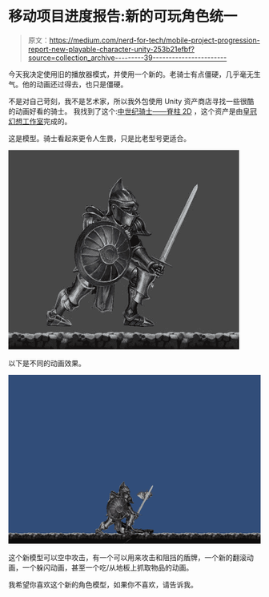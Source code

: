 # 移动项目进度报告:新的可玩角色统一

> 原文：<https://medium.com/nerd-for-tech/mobile-project-progression-report-new-playable-character-unity-253b21efbf?source=collection_archive---------39----------------------->

今天我决定使用旧的播放器模式，并使用一个新的。老骑士有点僵硬，几乎毫无生气。他的动画还过得去，也只是僵硬。

不是对自己苛刻，我不是艺术家，所以我外包使用 Unity 资产商店寻找一些很酷的动画好看的骑士。
我找到了这个:[中世纪骑士——脊柱 2D](https://assetstore.unity.com/packages/3d/animations/medieval-knight-spine-2d-189898) ，这个资产是由[皇冠幻想工作室](https://assetstore.unity.com/publishers/52644)完成的。

这是模型。骑士看起来更令人生畏，只是比老型号更适合。

![](img/bcac45bb357466109edb1ee8b5087282.png)

以下是不同的动画效果。

![](img/bcf7ccffd31985db1094070b8ab1a1f1.png)

这个新模型可以空中攻击，有一个可以用来攻击和阻挡的盾牌，一个新的翻滚动画，一个躲闪动画，甚至一个吃/从地板上抓取物品的动画。

我希望你喜欢这个新的角色模型，如果你不喜欢，请告诉我。